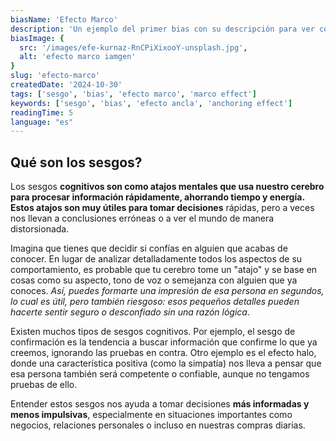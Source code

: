 ```yaml
---
biasName: 'Efecto Marco'
description: 'Un ejemplo del primer bias con su descripción para ver cómo queda'
biasImage: {
  src: '/images/efe-kurnaz-RnCPiXixooY-unsplash.jpg',
  alt: 'efecto marco iamgen'
}
slug: 'efecto-marco'
createdDate: '2024-10-30'
tags: ['sesgo', 'bias', 'efecto marco', 'marco effect']
keywords: ['sesgo', 'bias', 'efecto ancla', 'anchoring effect']
readingTime: 5
language: "es"
---
```


## Qué son los sesgos?

Los sesgos **cognitivos son como atajos mentales que usa nuestro cerebro para procesar información rápidamente, ahorrando tiempo y energía. Estos atajos son muy útiles para tomar decisiones** rápidas, pero a veces nos llevan a conclusiones erróneas o a ver el mundo de manera distorsionada.

Imagina que tienes que decidir si confías en alguien que acabas de conocer. En lugar de analizar detalladamente todos los aspectos de su comportamiento, es probable que tu cerebro tome un "atajo" y se base en cosas como su aspecto, tono de voz o semejanza con alguien que ya conoces. _Así, puedes formarte una impresión de esa persona en segundos, lo cual es útil, pero también riesgoso: esos pequeños detalles pueden hacerte sentir seguro o desconfiado sin una razón lógica_.

Existen muchos tipos de sesgos cognitivos. Por ejemplo, el sesgo de confirmación es la tendencia a buscar información que confirme lo que ya creemos, ignorando las pruebas en contra. Otro ejemplo es el efecto halo, donde una característica positiva (como la simpatía) nos lleva a pensar que esa persona también será competente o confiable, aunque no tengamos pruebas de ello.

Entender estos sesgos nos ayuda a tomar decisiones **más informadas y menos impulsivas**, especialmente en situaciones importantes como negocios, relaciones personales o incluso en nuestras compras diarias.